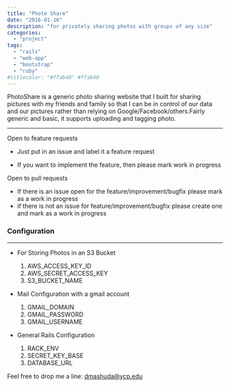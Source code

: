```yaml
---
title: "Photo Share"
date: "2016-01-16"
description: "for privately sharing photos with groups of any size"
categories:
  - "project"
tags:
  - "rails"
  - "web-app"
  - "bootstrap"
  - "ruby"
#titlecolor: "#ffab40" #ffab40
---
```


PhotoShare is a generic photo sharing website that I built for sharing pictures with my friends and family so that I can be in control of our data and our pictures rather than relying on Google/Facebook/others.Fairly generic and basic, it supports uploading and tagging photo.

-----

Open to feature requests
  - Just put in an issue and label it a feature request
  * If you want to implement the feature, then please mark work in progress

Open to pull requests
 - If there is an issue open for the feature/improvement/bugfix please mark as a work in progress
 - if there is not an issue for feature/improvement/bugfix please create one and mark as a work in progress

### Configuration
 ----
 - For Storing Photos in an S3 Bucket
     1. AWS_ACCESS_KEY_ID
     2. AWS_SECRET_ACCESS_KEY
     3. S3_BUCKET_NAME

- Mail Configuration with a gmail account
  1. GMAIL_DOMAIN
  2. GMAIL_PASSWORD
  3. GMAIL_USERNAME

- General Rails Configuration
  1. RACK_ENV
  2. SECRET_KEY_BASE
  3. DATABASE_URL



Feel free to drop me a line: dmashuda@ycp.edu
